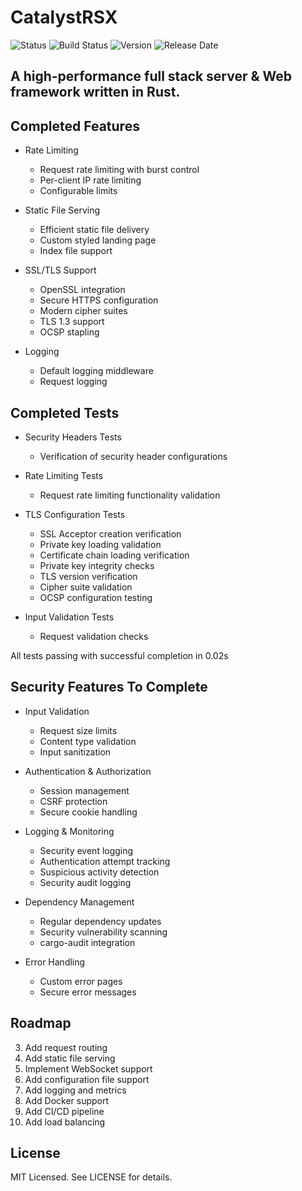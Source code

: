 # CatalystRSX


![Status](https://img.shields.io/badge/Status-Under%20Development-blue)
![Build Status](https://img.shields.io/badge/build-passing-brightgreen)
![Version](https://img.shields.io/badge/Version-0.6.0-blue)
![Release Date](https://img.shields.io/badge/Production%20Release-Jan%201%202026-yellow)

## A high-performance full stack server & Web framework written in Rust.

## Completed Features

- Rate Limiting
  - Request rate limiting with burst control
  - Per-client IP rate limiting
  - Configurable limits

- Static File Serving
  - Efficient static file delivery
  - Custom styled landing page
  - Index file support

- SSL/TLS Support
  - OpenSSL integration
  - Secure HTTPS configuration
  - Modern cipher suites
  - TLS 1.3 support
  - OCSP stapling

- Logging
  - Default logging middleware
  - Request logging

## Completed Tests

- Security Headers Tests
  - Verification of security header configurations
  
- Rate Limiting Tests
  - Request rate limiting functionality validation
  
- TLS Configuration Tests
  - SSL Acceptor creation verification
  - Private key loading validation
  - Certificate chain loading verification
  - Private key integrity checks
  - TLS version verification
  - Cipher suite validation
  - OCSP configuration testing

- Input Validation Tests
  - Request validation checks

All tests passing with successful completion in 0.02s

## Security Features To Complete

- Input Validation
  - Request size limits
  - Content type validation
  - Input sanitization

- Authentication & Authorization
  - Session management
  - CSRF protection
  - Secure cookie handling

- Logging & Monitoring
  - Security event logging
  - Authentication attempt tracking
  - Suspicious activity detection
  - Security audit logging

- Dependency Management
  - Regular dependency updates
  - Security vulnerability scanning
  - cargo-audit integration

- Error Handling
  - Custom error pages
  - Secure error messages

## Roadmap
3. Add request routing
4. Add static file serving
5. Implement WebSocket support
6. Add configuration file support
7. Add logging and metrics
8. Add Docker support
9. Add CI/CD pipeline
10. Add load balancing

## License
MIT Licensed. See LICENSE for details.